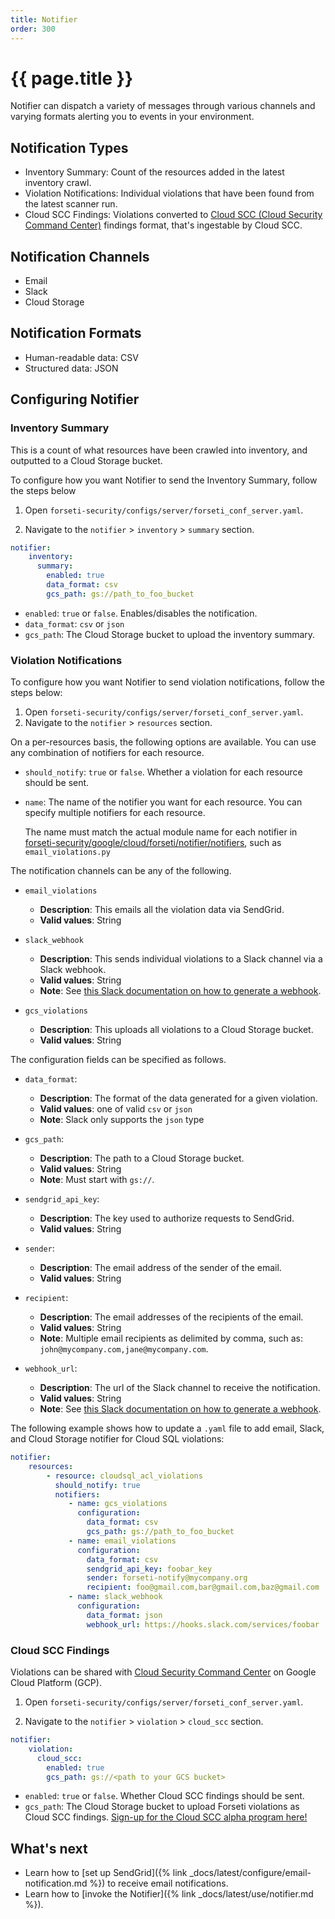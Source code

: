 ```yaml
---
title: Notifier
order: 300
---
```


# {{ page.title }}

Notifier can dispatch a variety of messages through various channels
and varying formats alerting you to events in your environment.

## Notification Types

  * Inventory Summary: Count of the resources added in the latest inventory crawl.
  * Violation Notifications: Individual violations that have been found from the latest scanner run. 
  * Cloud SCC Findings: Violations converted to [Cloud SCC (Cloud Security Command Center)](https://cloud.google.com/security-command-center/) findings format, that's ingestable by Cloud SCC.
  
## Notification Channels

  * Email
  * Slack
  * Cloud Storage

## Notification Formats

  * Human-readable data: CSV
  * Structured data: JSON

## Configuring Notifier

### Inventory Summary

This is a count of what resources have been crawled into inventory,
and outputted to a Cloud Storage bucket.

To configure how you want Notifier to send the Inventory Summary,
follow the steps below

1. Open `forseti-security/configs/server/forseti_conf_server.yaml`.

1. Navigate to the `notifier` > `inventory` > `summary` section.

```yaml
notifier:
    inventory:
      summary:
        enabled: true
        data_format: csv
        gcs_path: gs://path_to_foo_bucket
```

* `enabled`: `true` or `false`. Enables/disables the notification.
* `data_format`: `csv` or `json`
* `gcs_path`: The Cloud Storage bucket to upload the inventory summary.


### Violation Notifications

To configure how you want Notifier to send violation notifications,
follow the steps below:

1. Open `forseti-security/configs/server/forseti_conf_server.yaml`.
1. Navigate to the `notifier` > `resources` section.

On a per-resources basis, the following options are available. You can use
any combination of notifiers for each resource.

* `should_notify`: `true` or `false`.  Whether a violation for each resource
   should be sent.

* `name`: The name of the notifier you want for each resource. You can specify
  multiple notifiers for each resource.

  The name must match the actual module name for each notifier in 
  [forseti-security/google/cloud/forseti/notifier/notifiers](https://github.com/GoogleCloudPlatform/forseti-security/tree/2.0-dev/google/cloud/forseti/notifier/notifiers),
  such as `email_violations.py`

The notification channels can be any of the following.

* `email_violations`
  * **Description**: This emails all the violation data via SendGrid. 
  * **Valid values**: String

* `slack_webhook`
  * **Description**: This sends individual violations to a Slack channel via a Slack webhook.
  * **Valid values**: String
  * **Note**: See [this Slack documentation on how to generate a webhook](https://api.slack.com/incoming-webhooks).

* `gcs_violations`
  * **Description**: This uploads all violations to a Cloud Storage bucket.
  * **Valid values**: String

The configuration fields can be specified as follows.

* `data_format`:
  * **Description**: The format of the data generated for a given violation.
  * **Valid values**: one of valid `csv` or `json`
  * **Note**: Slack only supports the `json` type

* `gcs_path`:
  * **Description**: The path to a Cloud Storage bucket.
  * **Valid values**: String
  * **Note**: Must start with `gs://`.

* `sendgrid_api_key`:
  * **Description**: The key used to authorize requests to SendGrid.
  * **Valid values**: String

* `sender`:
  * **Description**: The email address of the sender of the email.
  * **Valid values**: String

* `recipient`:
  * **Description**: The email addresses of the recipients of the email.
  * **Valid values**: String
  * **Note**: Multiple email recipients as delimited by comma, such as: `john@mycompany.com,jane@mycompany.com`.

* `webhook_url`:
  * **Description**: The url of the Slack channel to receive the notification. 
  * **Valid values**: String
  * **Note**: See [this Slack documentation on how to generate a webhook](https://api.slack.com/incoming-webhooks).

The following example shows how to update a `.yaml` file to add email, Slack,
and Cloud Storage notifier for Cloud SQL violations:

```yaml
notifier:
    resources:
        - resource: cloudsql_acl_violations
          should_notify: true
          notifiers:
             - name: gcs_violations
               configuration:
                 data_format: csv
                 gcs_path: gs://path_to_foo_bucket
             - name: email_violations
               configuration:
                 data_format: csv
                 sendgrid_api_key: foobar_key
                 sender: forseti-notify@mycompany.org
                 recipient: foo@gmail.com,bar@gmail.com,baz@gmail.com
             - name: slack_webhook
               configuration:
                 data_format: json
                 webhook_url: https://hooks.slack.com/services/foobar
```

### Cloud SCC Findings

Violations can be shared with [Cloud Security Command Center](https://cloud.google.com/security-command-center) on Google Cloud
Platform (GCP).

1. Open `forseti-security/configs/server/forseti_conf_server.yaml`.

1. Navigate to the `notifier` > `violation` > `cloud_scc` section.

```yaml
notifier:
    violation:
      cloud_scc:
        enabled: true
        gcs_path: gs://<path to your GCS bucket>
```

* `enabled`: `true` or `false`. Whether Cloud SCC findings should be sent.
* `gcs_path`: The Cloud Storage bucket to upload Forseti violations as Cloud SCC findings.
  [Sign-up for the Cloud SCC alpha program here!](https://services.google.com/fb/forms/commandcenteralpha/)

## What's next

* Learn how to [set up SendGrid]({% link _docs/latest/configure/email-notification.md %})
  to receive email notifications.
* Learn how to [invoke the Notifier]({% link _docs/latest/use/notifier.md %}).
